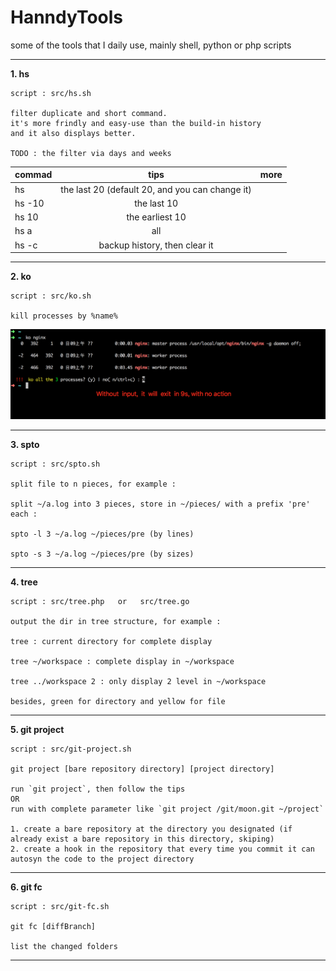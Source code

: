 # HanndyTools
some of the tools that I daily use, mainly shell, python or php scripts

<!-- ## NOTICE : 
I have just used these scripts in the OSX

So I can't ensure that they can work well under linux or other environment -->

*** 

**1. hs** 

    script : src/hs.sh

    filter duplicate and short command.
    it's more frindly and easy-use than the build-in history 
    and it also displays better.
    
    TODO : the filter via days and weeks

| commad        | tips           | more  |
| ------------- |:-------------: | -----:|
| hs            | the last 20 (default 20, and you can change it) |  |
| hs -10        | the last 10        |    |
| hs 10         | the earliest 10      |     |
| hs a          | all      |     |
| hs -c         | backup history, then clear it      |     |

***

**2. ko**

    script : src/ko.sh
    
    kill processes by %name%

![ko redis](https://github.com/quorzz/HandyTools/blob/master/images/ko01.png)

***

**3. spto**
    
    script : src/spto.sh

    split file to n pieces, for example : 

    split ~/a.log into 3 pieces, store in ~/pieces/ with a prefix 'pre' each : 

    spto -l 3 ~/a.log ~/pieces/pre (by lines)

    spto -s 3 ~/a.log ~/pieces/pre (by sizes)

***

**4. tree**
    
    script : src/tree.php   or   src/tree.go

    output the dir in tree structure, for example : 

    tree : current directory for complete display

    tree ~/workspace : complete display in ~/workspace

    tree ../workspace 2 : only display 2 level in ~/workspace

    besides, green for directory and yellow for file
***

**5. git project**

    script : src/git-project.sh

    git project [bare repository directory] [project directory]

    run `git project`, then follow the tips 
    OR 
    run with complete parameter like `git project /git/moon.git ~/project`

    1. create a bare repository at the directory you designated (if already exist a bare repository in this directory, skiping)
    2. create a hook in the repository that every time you commit it can autosyn the code to the project directory

***

**6. git fc**

    script : src/git-fc.sh

    git fc [diffBranch]

    list the changed folders

***